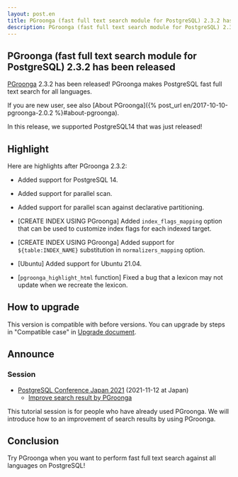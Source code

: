 ```yaml
---
layout: post.en
title: PGroonga (fast full text search module for PostgreSQL) 2.3.2 has been released
description: PGroonga (fast full text search module for PostgreSQL) 2.3.2 has been released!
---
```


## PGroonga (fast full text search module for PostgreSQL) 2.3.2 has been released

[PGroonga](https://pgroonga.github.io/) 2.3.2 has been released! PGroonga makes PostgreSQL fast full text search for all languages.

If you are new user, see also [About PGroonga]({% post_url en/2017-10-10-pgroonga-2.0.2 %}#about-pgroonga).

In this release, we supported PostgreSQL14 that was just released!

## Highlight

Here are highlights after PGroonga 2.3.2:

  * Added support for PostgreSQL 14.

  * Added support for parallel scan.

  * Added support for parallel scan against declarative partitioning.

  * [CREATE INDEX USING PGroonga]
    Added `index_flags_mapping` option that can be used to customize
    index flags for each indexed target.

  * [CREATE INDEX USING PGroonga]
    Added support for `${table:INDEX_NAME}` substitution in `normalizers_mapping`
    option.

  * [Ubuntu] Added support for Ubuntu 21.04.

  * [`pgroonga_highlight_html` function]
    Fixed a bug that a lexicon may not update when we recreate the lexicon.

## How to upgrade

This version is compatible with before versions. You can upgrade by steps in "Compatible case" in [Upgrade document](https://pgroonga.github.io/upgrade/#compatible-case).

## Announce

### Session

  * [PostgreSQL Conference Japan 2021](https://www.postgresql.jp/jpug-pgcon2021) (2021-11-12 at Japan)
    * [Improve search result by PGroonga](https://www.postgresql.jp/jpug-pgcon2021#T4)

This tutorial session is for people who have already used PGroonga.
We will introduce how to an improvement of search results by using PGroonga.

## Conclusion

Try PGroonga when you want to perform fast full text search against all languages on PostgreSQL!
